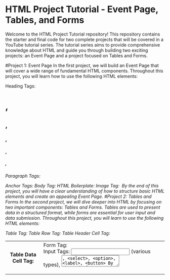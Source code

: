 # HTML Project Tutorial - Event Page, Tables, and Forms
Welcome to the HTML Project Tutorial repository! This repository contains the starter and final code for two complete projects that will be covered in a YouTube tutorial series. The tutorial series aims to provide comprehensive knowledge about HTML and guide you through building two exciting projects: an Event Page and a project focused on Tables and Forms.

#Project 1: Event Page
In the first project, we will build an Event Page that will cover a wide range of fundamental HTML components. Throughout this project, you will learn how to use the following HTML elements:

Heading Tags: <h1>, <h2>, <h3>, <h4>, <h5>, <h6>
Paragraph Tags: <p>
Anchor Tags: <a>
Body Tag: <body>
HTML Boilerplate: <html>
Image Tag: <img>
By the end of this project, you will have a clear understanding of how to structure basic HTML elements and create an appealing Event Page.
#Project 2: Tables and Forms
In the second project, we will dive deeper into HTML by focusing on two important components: Tables and Forms. Tables are used to present data in a structured format, while forms are essential for user input and data submission. Throughout this project, you will learn to use the following HTML elements:

Table Tag: <table>
Table Row Tag: <tr>
Table Header Cell Tag: <th>
Table Data Cell Tag: <td>
Form Tag: <form>
Input Tags: <input> (various types), <textarea>, <select>, <option>, <label>, <button>
By the end of this project, you will be proficient in creating tables and forms, and you'll understand how to collect user input and process it.
